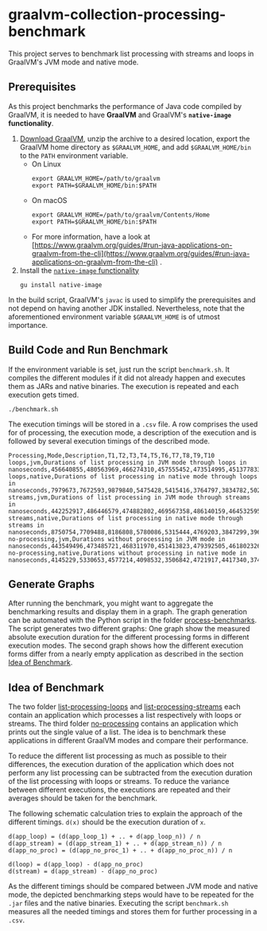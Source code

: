 # graalvm-collection-processing-benchmark

This project serves to benchmark list processing with streams and loops in GraalVM's JVM mode and native mode.

## Prerequisites

As this project benchmarks the performance of Java code compiled by GraalVM, it is needed to have **GraalVM** and
GraalVM's **`native-image` functionality**.

1. [Download GraalVM](https://www.graalvm.org/downloads/), unzip the archive to a desired location, export the GraalVM
   home directory as `$GRAALVM_HOME`, and add `$GRAALVM_HOME/bin` to the `PATH` environment variable.
    * On Linux
      ```shell
      export GRAALVM_HOME=/path/to/graalvm
      export PATH=$GRAALVM_HOME/bin:$PATH
      ```
    * On macOS
      ```shell
      export GRAALVM_HOME=/path/to/graalvm/Contents/Home
      export PATH=$GRAALVM_HOME/bin:$PATH
      ```
    * For more information, have a look
      at [https://www.graalvm.org/guides/#run-java-applications-on-graalvm-from-the-cli](https://www.graalvm.org/guides/#run-java-applications-on-graalvm-from-the-cli)
      .
2. Install the [`native-image` functionality](https://www.graalvm.org/reference-manual/native-image/)
   ```shell
   gu install native-image
   ```

In the build script, GraalVM's `javac` is used to simplify the prerequisites and not depend on having another JDK
installed. Nevertheless, note that the aforementioned environment variable `$GRAALVM_HOME` is of utmost importance.

## Build Code and Run Benchmark

If the environment variable is set, just run the script `benchmark.sh`. It compiles the different modules if it did not
already happen and executes them as JARs and native binaries. The execution is repeated and each execution gets timed.

```shell
./benchmark.sh
```

The execution timings will be stored in a `.csv` file. A row comprises the used for of processing, the execution mode, a
description of the execution and is followed by several execution timings of the described mode.

```
Processing,Mode,Description,T1,T2,T3,T4,T5,T6,T7,T8,T9,T10
loops,jvm,Durations of list processing in JVM mode through loops in nanoseconds,456640855,480563969,466274310,457555452,473514995,451377833,465314880,470706899,470199321,476601833
loops,native,Durations of list processing in native mode through loops in nanoseconds,7979673,7672593,9879840,5475428,5415416,3764797,3834782,5024665,4398057,4784259
streams,jvm,Durations of list processing in JVM mode through streams in nanoseconds,442252917,486446579,474882802,469567358,486140159,464532595,494910979,490998692,492638200,466492981
streams,native,Durations of list processing in native mode through streams in nanoseconds,8750754,7709488,8186808,5780086,5315444,4769203,3847299,3968024,4391808,4771771
no-processing,jvm,Durations without processing in JVM mode in nanoseconds,443549496,473485721,468311970,451413823,479392505,461802326,460117760,471456463,458598231,471726635
no-processing,native,Durations without processing in native mode in nanoseconds,4145229,5330653,4577214,4098532,3506842,4721917,4417340,3747131,3686842,4774681
```

## Generate Graphs

After running the benchmark, you might want to aggregate the benchmarking results and display them in a graph. The graph
generation can be automated with the Python script in the folder [process-benchmarks](process-benchmarks). The script
generates two different graphs: One graph show the measured absolute execution duration for the different processing
forms in different execution modes. The second graph shows how the different execution forms differ from a nearly empty
application as described in the section [Idea of Benchmark](#idea-of-benchmark).

## Idea of Benchmark

The two folder [list-processing-loops](list-processing-loops) and [list-processing-streams](list-processing-streams)
each contain an application which processes a list respectively with loops or streams. The third
folder [no-processing](no-processing) contains an application which prints out the single value of a list. The idea is
to benchmark these applications in different GraalVM modes and compare their performance.

To reduce the different list processing as much as possible to their differences, the execution duration of the
application which does not perform any list processing can be subtracted from the execution duration of the list
processing with loops or streams. To reduce the variance between different executions, the executions are repeated and
their averages should be taken for the benchmark.

The following schematic calculation tries to explain the approach of the different timings. `d(x)` should be the
execution duration of `x`.

```
d(app_loop) = (d(app_loop_1) + .. + d(app_loop_n)) / n
d(app_stream) = (d(app_stream_1) + .. + d(app_stream_n)) / n
d(app_no_proc) = (d(app_no_proc_1) + .. + d(app_no_proc_n)) / n

d(loop) = d(app_loop) - d(app_no_proc)
d(stream) = d(app_stream) - d(app_no_proc)
```

As the different timings should be compared between JVM mode and native mode, the depicted benchmarking steps would have
to be repeated for the `.jar` files and the native binaries. Executing the script `benchmark.sh` measures all the needed
timings and stores them for further processing in a `.csv`.
